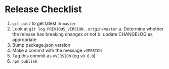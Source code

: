 # Release Checklist

1. `git pull` to get latest in `master`
2. Look at `git log PREVIOUS_VERSION..origin/master`
  a. Determine whether the release has breaking changes or not
  b. update CHANGELOG as appropriate
3. Bump package.json version
4. Make a commit with the message `vVERSION`
5. Tag this commit as `vVERSION` (eg `v0.6.0`)
6. `npm publish`
